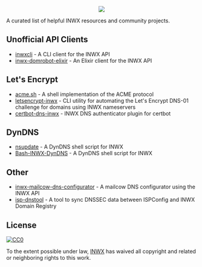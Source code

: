 <p align="center">
  <a href="https://www.inwx.com/en/" target="_blank">
    <img src="https://images.inwx.com/logos/inwx.png">
  </a>
</p>

A curated list of helpful INWX resources and community projects.

## Unofficial API Clients

- [inwxcli](https://github.com/fnkr/inwxcli) - A CLI client for the INWX API
- [inwx-domrobot-elixir](https://github.com/cybrox/inwx-domrobot-elixir) - An Elixir client for the INWX API

## Let's Encrypt

- [acme.sh](https://github.com/Neilpang/acme.sh) - A shell implementation of the ACME protocol
- [letsencrypt-inwx](https://github.com/kegato/letsencrypt-inwx) - CLI utility for automating the Let's Encrypt DNS-01 challenge for domains using INWX nameservers
- [certbot-dns-inwx](https://github.com/oGGy990/certbot-dns-inwx) - INWX DNS authenticator plugin for certbot

## DynDNS

- [nsupdate](https://github.com/chrisb86/nsupdate) - A DynDNS shell script for INWX
- [Bash-INWX-DynDNS](https://github.com/gehaxelt/Bash-INWX-DynDNS) - A DynDNS shell script for INWX

## Other

- [inwx-mailcow-dns-configurator](https://github.com/deg0nz/inwx-mailcow-dns-configurator) - A mailcow DNS configurator using the INWX API
- [isp-dnstool](https://github.com/SpicyWeb-de/isp-dnstool) - A tool to sync DNSSEC data between ISPConfig and INWX Domain Registry

## License

[![CC0](http://mirrors.creativecommons.org/presskit/buttons/88x31/svg/cc-zero.svg)](https://creativecommons.org/publicdomain/zero/1.0/)

To the extent possible under law, [INWX](https://www.inwx.com/en/) has waived all copyright and related or neighboring rights to this work.
